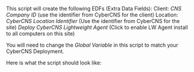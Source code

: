   
  
  This script will create the following EDFs (Extra Data Fields):
    Client:     *CNS Company ID* (use the identifier from CyberCNS for the client)
    Location:   *CyberCNS Location Identifier* (Use the identifier from CyberCNS for the site)
                *Deploy CyberCNS Lightweight Agent* (Click to enable LW Agent install to all computers on this site)

You will need to change the *Global Variable* in this script to match your CyberCNS Deployment.

Here is what the script should look like:

